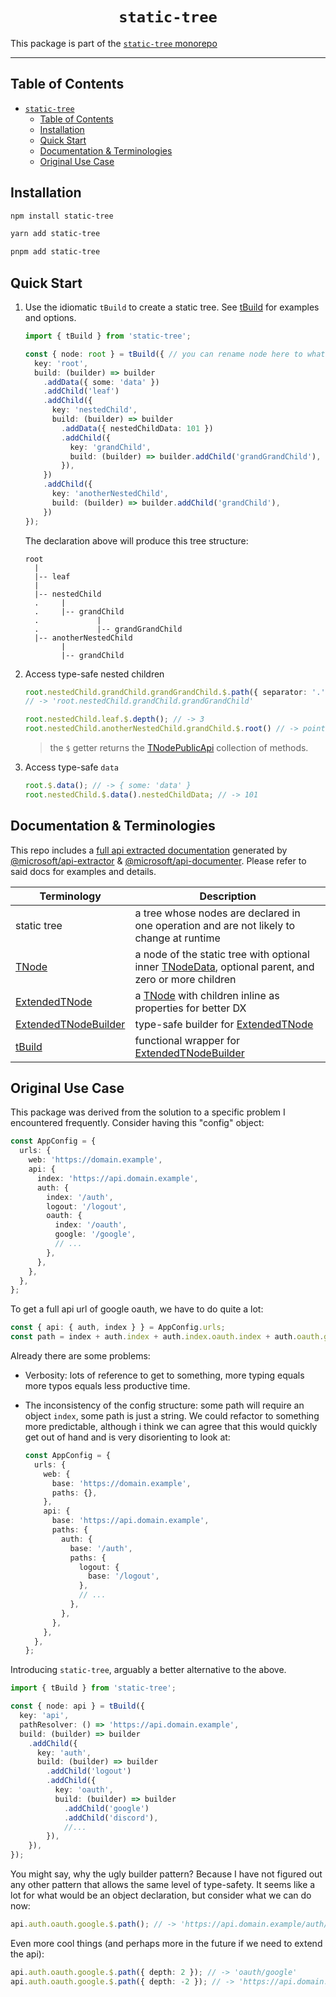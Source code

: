 <div align="center">

# `static-tree`

</div>

This package is part of the [`static-tree` monorepo](https://github.com/vnphanquang/static-tre)

---

## Table of Contents

- [`static-tree`](#static-tree)
  - [Table of Contents](#table-of-contents)
  - [Installation](#installation)
  - [Quick Start](#quick-start)
  - [Documentation & Terminologies](#documentation--terminologies)
  - [Original Use Case](#original-use-case)

## Installation

```bash
npm install static-tree
```

```bash
yarn add static-tree
```

```bash
pnpm add static-tree
```

## Quick Start

1. Use the idiomatic `tBuild` to create a static tree. See [tBuild][api.tBuild] for examples and options.

    ```typescript
    import { tBuild } from 'static-tree';

    const { node: root } = tBuild({ // you can rename node here to whatever
      key: 'root',
      build: (builder) => builder
        .addData({ some: 'data' })
        .addChild('leaf')
        .addChild({
          key: 'nestedChild',
          build: (builder) => builder
            .addData({ nestedChildData: 101 })
            .addChild({
              key: 'grandChild',
              build: (builder) => builder.addChild('grandGrandChild'),
            }),
        })
        .addChild({
          key: 'anotherNestedChild',
          build: (builder) => builder.addChild('grandChild'),
        })
    });
    ```

    The declaration above will produce this tree structure:

    ```tree
    root
      |
      |-- leaf
      |
      |-- nestedChild
      .     |
      .     |-- grandChild
      .             |
      .             |-- grandGrandChild
      |-- anotherNestedChild
            |
            |-- grandChild
    ```

2. Access type-safe nested children

    ```typescript
    root.nestedChild.grandChild.grandGrandChild.$.path({ separator: '.' });
    // -> 'root.nestedChild.grandChild.grandGrandChild'

    root.nestedChild.leaf.$.depth(); // -> 3
    root.nestedChild.anotherNestedChild.grandChild.$.root() // -> point back to root node
    ```

    > the `$` getter returns the [TNodePublicApi][api.TNodePublicApi] collection of methods.

3. Access type-safe `data`

    ```typescript
    root.$.data(); // -> { some: 'data' }
    root.nestedChild.$.data().nestedChildData; // -> 101
    ```

## Documentation & Terminologies

This repo includes a [full api extracted documentation][api] generated by [@microsoft/api-extractor] & [@microsoft/api-documenter]. Please refer to said docs for examples and details.

| Terminology | Description |
| --- | --- |
| static tree | a tree whose nodes are declared in one operation and are not likely to change at runtime |
| [TNode][api.TNode] | a node of the static tree with optional inner [TNodeData][api.TNodeData], optional parent, and zero or more children |
| [ExtendedTNode][api.ExtendedTNode] | a [TNode][api.TNode] with children inline as properties for better DX |
| [ExtendedTNodeBuilder][api.ExtendedTNodeBuilder] | type-safe builder for [ExtendedTNode][api.ExtendedTNode] |
| [tBuild][api.tbuild] | functional wrapper for [ExtendedTNodeBuilder][api.ExtendedTNodeBuilder] |

## Original Use Case

This package was derived from the solution to a specific problem I encountered frequently. Consider having this "config" object:

```typescript
const AppConfig = {
  urls: {
    web: 'https://domain.example',
    api: {
      index: 'https://api.domain.example',
      auth: {
        index: '/auth',
        logout: '/logout',
        oauth: {
          index: '/oauth',
          google: '/google',
          // ...
        },
      },
    },
  },
};
```

To get a full api url of google oauth, we have to do quite a lot:

```typescript
const { api: { auth, index } } = AppConfig.urls;
const path = index + auth.index + auth.index.oauth.index + auth.oauth.google;
```

Already there are some problems:

- Verbosity: lots of reference to get to something, more typing equals more typos equals less productive time.
- The inconsistency of the config structure: some path will require an object `index`, some path is just a string. We could refactor to something more predictable, although i think we can agree that this would quickly get out of hand and is very disorienting to look at:

    ```typescript
    const AppConfig = {
      urls: {
        web: {
          base: 'https://domain.example',
          paths: {},
        },
        api: {
          base: 'https://api.domain.example',
          paths: {
            auth: {
              base: '/auth',
              paths: {
                logout: {
                  base: '/logout',
                },
                // ...
              },
            },
          },
        },
      },
    };
    ```

Introducing `static-tree`, arguably a better alternative to the above.

```typescript
import { tBuild } from 'static-tree';

const { node: api } = tBuild({
  key: 'api',
  pathResolver: () => 'https://api.domain.example',
  build: (builder) => builder
    .addChild({
      key: 'auth',
      build: (builder) => builder
        .addChild('logout')
        .addChild({
          key: 'oauth',
          build: (builder) => builder
            .addChild('google')
            .addChild('discord'),
            //...
        }),
    }),
});
```

You might say, why the ugly builder pattern? Because I have not figured out any other pattern that allows the same level of type-safety. It seems like a lot for what would be an object declaration, but consider what we can do now:

```typescript
api.auth.oauth.google.$.path(); // -> 'https://api.domain.example/auth/oauth/google'
```

Even more cool things (and perhaps more in the future if we need to extend the api):

```typescript
api.auth.oauth.google.$.path({ depth: 2 }); // -> 'oauth/google'
api.auth.oauth.google.$.path({ depth: -2 }); // -> 'https://api.domain.example/auth'
```

<!-- github specifics -->
[api]: ./api/docs/index.md
[api.tBuild]: ./api/docs/static-tree.tbuild.md
[api.TNode]: ./api/docs/static-tree.tnode.md
[api.TNodeData]: ./api/docs/static-tree.tnodedata.md
[api.ExtendedTNode]: ./api/docs/static-tree.extendedtnode.md
[api.ExtendedTNodeBuilder]: ./api/docs/static-tree.extendedtnodebuilder.md
[api.TNodePublicApi]: ./api/docs/static-tree.tnodepublicapi.md

[@microsoft/api-extractor]: https://www.npmjs.com/package/@microsoft/api-extractor
[@microsoft/api-documenter]: https://www.npmjs.com/package/@microsoft/api-documenter
